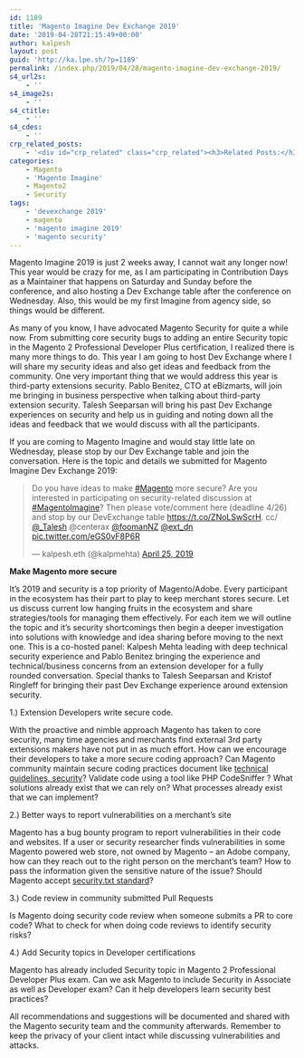 ```yaml
---
id: 1189
title: 'Magento Imagine Dev Exchange 2019'
date: '2019-04-28T21:15:49+00:00'
author: kalpesh
layout: post
guid: 'http://ka.lpe.sh/?p=1189'
permalink: /index.php/2019/04/28/magento-imagine-dev-exchange-2019/
s4_url2s:
    - ''
s4_image2s:
    - ''
s4_ctitle:
    - ''
s4_cdes:
    - ''
crp_related_posts:
    - '<div id="crp_related" class="crp_related"><h3>Related Posts:</h3><ul><li><a href="http://ka.lpe.sh/2018/10/20/magento-2-certified-professional-developer-plus-workshop/"     class="crp_title">Magento 2 Certified Professional Developer Plus Workshop</a></li><li><a href="http://ka.lpe.sh/2018/08/13/magento-2-certified-professional-developer-exam-experience/"     class="crp_title">Magento 2 Certified Professional Developer Exam Experience</a></li><li><a href="http://ka.lpe.sh/2016/11/17/multiple-security-vulnerabilities-aheadworks-follow-up-email-extension/"     class="crp_title">Magento: Multiple security vulnerabilities in Aheadworks Follow up Email extension</a></li><li><a href="http://ka.lpe.sh/2019/02/09/one-top-50-magento-contributors-2018/"     class="crp_title">I am one of the Top 50 Magento Contributors of 2018</a></li><li><a href="http://ka.lpe.sh/2018/03/20/install-magento-2-2-3-valet-plus-macos/"     class="crp_title">Setting up Magento 2.2.3 on Valet+ (requires MacOS)</a></li></ul></div>'
categories:
    - Magento
    - 'Magento Imagine'
    - Magento2
    - Security
tags:
    - 'devexchange 2019'
    - magento
    - 'magento imagine 2019'
    - 'magento security'
---
```


Magento Imagine 2019 is just 2 weeks away, I cannot wait any longer now! This year would be crazy for me, as I am participating in Contribution Days as a Maintainer that happens on Saturday and Sunday before the conference, and also hosting a Dev Exchange table after the conference on Wednesday. Also, this would be my first Imagine from agency side, so things would be different.

As many of you know, I have advocated Magento Security for quite a while now. From submitting core security bugs to adding an entire Security topic in the Magento 2 Professional Developer Plus certification, I realized there is many more things to do. This year I am going to host Dev Exchange where I will share my security ideas and also get ideas and feedback from the community. One very important thing that we would address this year is third-party extensions security. Pablo Benitez, CTO at eBizmarts, will join me bringing in business perspective when talking about third-party extension security. Talesh Seeparsan will bring his past Dev Exchange experiences on security and help us in guiding and noting down all the ideas and feedback that we would discuss with all the participants.

If you are coming to Magento Imagine and would stay little late on Wednesday, please stop by our Dev Exchange table and join the conversation. Here is the topic and details we submitted for Magento Imagine Dev Exchange 2019:

> Do you have ideas to make [\#Magento](https://twitter.com/hashtag/Magento?src=hash&ref_src=twsrc%5Etfw) more secure? Are you interested in participating on security-related discussion at [\#MagentoImagine](https://twitter.com/hashtag/MagentoImagine?src=hash&ref_src=twsrc%5Etfw)? Then please vote/comment here (deadline 4/26) and stop by our DevExchange table <https://t.co/ZNoLSwScrH>. cc/ [@_Talesh](https://twitter.com/_Talesh?ref_src=twsrc%5Etfw) @centerax [@foomanNZ](https://twitter.com/FoomanNZ?ref_src=twsrc%5Etfw) [@ext_dn](https://twitter.com/ext_dn?ref_src=twsrc%5Etfw) [pic.twitter.com/eGS0vF8P6R](https://t.co/eGS0vF8P6R)
> 
> — kalpesh.eth (@kalpmehta) [April 25, 2019](https://twitter.com/kalpmehta/status/1121333572823076867?ref_src=twsrc%5Etfw)

<script async="" charset="utf-8" src="https://platform.twitter.com/widgets.js"></script>

**Make Magento more secure**

<span class="s1">It’s 2019 and security is a top priority of Magento/Adobe. Every participant in the ecosystem has their part to play to keep merchant stores secure. Let us discuss current low hanging fruits in the ecosystem and share strategies/tools for managing them effectively. For each item we will outline the topic and it’s security shortcomings then begin a deeper investigation into solutions with knowledge and idea sharing before moving to the next one. This is a co-hosted panel: Kalpesh Mehta leading with deep technical security experience and Pablo Benitez bringing the experience and technical/business concerns from an extension developer for a fully rounded conversation. Special thanks to Talesh Seeparsan and Kristof Ringleff for bringing their past Dev Exchange experience around extension security.</span>

<span class="s3">1.) Extension Developers write secure code.</span>

<span class="s3">With the proactive and nimble approach Magento has taken to core security, many time agencies and merchants find external 3rd party extensions makers have not put in as much effort. How can we encourage their developers to take a more secure coding approach? Can Magento community maintain secure coding practices document like [<span class="s5">technical guidelines, security</span>](https://devdocs.magento.com/guides/v2.3/coding-standards/technical-guidelines.html#15-security)? Validate code using a tool like PHP CodeSniffer ? What solutions already exist that we can rely on? What processes already exist that we can implement?</span>

2.) Better ways to report vulnerabilities on a merchant’s site

<span class="s3">Magento has a bug bounty program to report vulnerabilities in their code and websites. If a user or security researcher finds vulnerabilities in some Magento powered web store, not owned by Magento – an Adobe company, how can they reach out to the right person on the merchant’s team? How to pass the information given the sensitive nature of the issue? Should Magento accept [<span class="s6">security.txt standard</span>](https://securitytxt.org/)?</span>

<span class="s3">3.) Code review in community submitted Pull Requests</span>

<span class="s3">Is Magento doing security code review when someone submits a PR to core code? What to check for when doing code reviews to identify security risks?  
</span>

<span class="s3">4.) Add Security topics in Developer certifications</span>

<span class="s3">Magento has already included Security topic in Magento 2 Professional Developer Plus exam. Can we ask Magento to include Security in Associate as well as Developer exam? Can it help developers learn security best practices?  
</span>

<span class="s1">All recommendations and suggestions will be documented and shared with the Magento security team and the community afterwards. Remember to keep the privacy of your client intact while discussing vulnerabilities and attacks.</span>